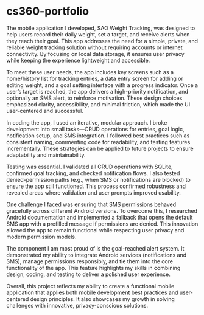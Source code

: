 # cs360-portfolio

The mobile application I developed, SAO Weight Tracking, was designed to help users record their daily weight, set a target, and receive alerts when they reach their goal. This app addresses the need for a simple, private, and reliable weight tracking solution without requiring accounts or internet connectivity. By focusing on local data storage, it ensures user privacy while keeping the experience lightweight and accessible.

To meet these user needs, the app includes key screens such as a home/history list for tracking entries, a data entry screen for adding or editing weight, and a goal setting interface with a progress indicator. Once a user’s target is reached, the app delivers a high-priority notification, and optionally an SMS alert, to reinforce motivation. These design choices emphasized clarity, accessibility, and minimal friction, which made the UI user-centered and successful.

In coding the app, I used an iterative, modular approach. I broke development into small tasks—CRUD operations for entries, goal logic, notification setup, and SMS integration. I followed best practices such as consistent naming, commenting code for readability, and testing features incrementally. These strategies can be applied to future projects to ensure adaptability and maintainability.

Testing was essential. I validated all CRUD operations with SQLite, confirmed goal tracking, and checked notification flows. I also tested denied-permission paths (e.g., when SMS or notifications are blocked) to ensure the app still functioned. This process confirmed robustness and revealed areas where validation and user prompts improved usability.

One challenge I faced was ensuring that SMS permissions behaved gracefully across different Android versions. To overcome this, I researched Android documentation and implemented a fallback that opens the default SMS app with a prefilled message if permissions are denied. This innovation allowed the app to remain functional while respecting user privacy and modern permission models.

The component I am most proud of is the goal-reached alert system. It demonstrated my ability to integrate Android services (notifications and SMS), manage permissions responsibly, and tie them into the core functionality of the app. This feature highlights my skills in combining design, coding, and testing to deliver a polished user experience.

Overall, this project reflects my ability to create a functional mobile application that applies both mobile development best practices and user-centered design principles. It also showcases my growth in solving challenges with innovative, privacy-conscious solutions.
